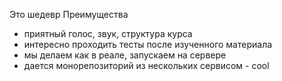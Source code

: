 Это шедевр
Преимущества

- приятный голос, звук, структура курса
- интересно проходить тесты после изученного материала
- мы делаем как в реале, запускаем на сервере
- дается монорепозиторий из нескольких сервисом - cool
